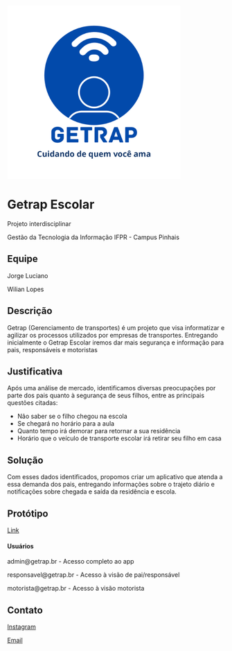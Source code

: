 
<img src="src/logo.png" 
        alt="Logotipo Getrap" 
        width="400" 
 />

# Getrap Escolar
Projeto interdisciplinar

Gestão da Tecnologia da Informação IFPR - Campus Pinhais
## Equipe
Jorge Luciano

Wilian Lopes
## Descrição
Getrap (Gerenciamento de transportes) é um projeto que visa informatizar e agilizar os processos utilizados por empresas de transportes.
Entregando inicialmente o Getrap Escolar iremos dar mais segurança e informação para pais, responsáveis e motoristas
## Justificativa
Após uma análise de mercado, identificamos diversas preocupações por parte dos pais quanto à segurança de seus filhos, entre as principais questões citadas:
- Não saber se o filho chegou na escola
- Se chegará no horário para a aula
- Quanto tempo irá demorar para retornar a sua residência
- Horário que o veículo de transporte escolar irá retirar seu filho em casa

## Solução
Com esses dados identificados, propomos criar um aplicativo que atenda a essa demanda dos pais, entregando informações sobre o trajeto diário e notificações sobre chegada e saída da residência e escola.

## Protótipo

[Link](
https://app.quant-ux.com/#/test.html?h=a2aa10aBXpQzYZq5bPyCRBEf7fZru5CqexXgqWQftVbnOdzJSQb7cc3bGnyG&ln=en)

#### Usuários

admi<span>n@getr</span>ap.br - Acesso completo ao app

responsavel<span>@getr</span>ap.br - Acesso à visão de pai/responsável

motorista<span>@getr</span>ap.br - Acesso à visão motorista


## Contato
[Instagram](https://www.instagram.com/getrap.br)

[Email](getrap.br@gmail.com)